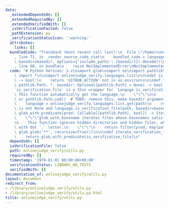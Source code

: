 ```yaml
---
data:
  _extendedDependsOn: []
  _extendedRequiredBy: []
  _extendedVerifiedWith: []
  _isVerificationFailed: false
  _pathExtension: py
  _verificationStatusIcon: ':warning:'
  attributes:
    links: []
  bundledCode: "Traceback (most recent call last):\n  File \"/home/runner/.local/lib/python3.10/site-packages/onlinejudge_verify/documentation/build.py\"\
    , line 71, in _render_source_code_stat\n    bundled_code = language.bundle(stat.path,\
    \ basedir=basedir, options={'include_paths': [basedir]}).decode()\n  File \"/home/runner/.local/lib/python3.10/site-packages/onlinejudge_verify/languages/python.py\"\
    , line 96, in bundle\n    raise NotImplementedError\nNotImplementedError\n"
  code: "# Python Version: 3.x\nimport glob\nimport os\nimport pathlib\nfrom typing\
    \ import *\n\nimport onlinejudge_verify.languages.list\n\n\ndef is_local_execution()\
    \ -> bool:\n    return 'GITHUB_ACTION' not in os.environ\n\n\ndef is_verification_file(path:\
    \ pathlib.Path, *, basedir: Optional[pathlib.Path] = None) -> bool:\n    \"\"\"\
    `is_verification_file` is a thin wrapper for `Languge.is_verification_file`. \
    \ This function automatically get the language.\n    \"\"\"\n\n    basedir = basedir\
    \ or pathlib.Path.cwd()  # TODO: remove this. make basedir argument always required\n\
    \    language = onlinejudge_verify.languages.list.get(path)\n    return language\
    \ is not None and language.is_verification_file(path, basedir=basedir)\n\n\ndef\
    \ glob_with_predicate(pred: Callable[[pathlib.Path], bool]) -> Iterator[pathlib.Path]:\n\
    \    \"\"\"glob_with_basename iterates files whose basenames satisfy the predicate.\n\
    \n    This function ignores hidden directories and hidden files, whose names start\
    \ with dot `.` letter.\n    \"\"\"\n    return filter(pred, map(pathlib.Path,\
    \ glob.glob('**', recursive=True)))\n\n\ndef iterate_verification_files() -> Iterator[pathlib.Path]:\n\
    \    return glob_with_predicate(is_verification_file)\n"
  dependsOn: []
  isVerificationFile: false
  path: onlinejudge_verify/utils.py
  requiredBy: []
  timestamp: '1970-01-01 00:00:00+00:00'
  verificationStatus: LIBRARY_NO_TESTS
  verifiedWith: []
documentation_of: onlinejudge_verify/utils.py
layout: document
redirect_from:
- /library/onlinejudge_verify/utils.py
- /library/onlinejudge_verify/utils.py.html
title: onlinejudge_verify/utils.py
---
```

